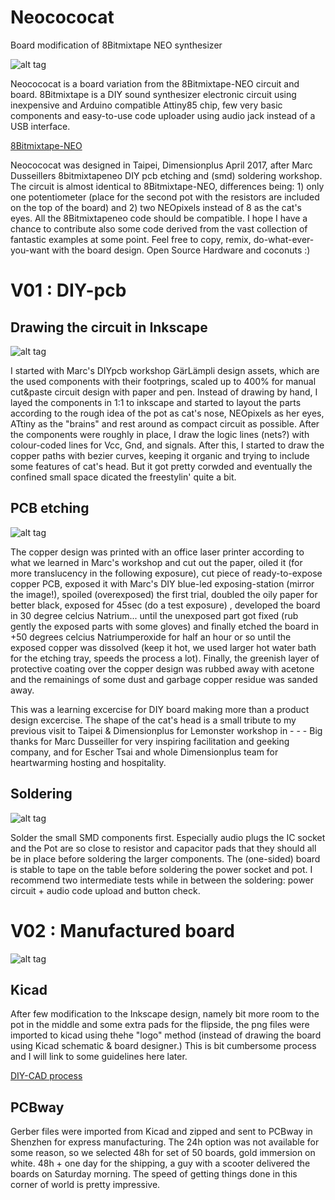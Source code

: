 # Neocococat
Board modification of 8Bitmixtape NEO synthesizer

![alt tag](https://ia601505.us.archive.org/1/items/neocococat_201704/IMG_9661.JPG "Neocococat")

Neocococat is a board variation from the 8Bitmixtape-NEO circuit and board. 8Bitmixtape is a DIY sound synthesizer electronic circuit using inexpensive and Arduino compatible Attiny85 chip, few very basic components and easy-to-use code uploader using audio jack instead of a USB interface.

[8Bitmixtape-NEO](http://8bitmixtape.github.io)

Neocococat was designed in Taipei, Dimensionplus April 2017, after Marc Dusseillers 8bitmixtapeneo DIY pcb etching and (smd) soldering workshop. The circuit is almost identical to 8Bitmixtape-NEO, differences being: 1) only one potentiometer (place for the second pot with the resistors are included on the top of the board) and 2) two NEOpixels instead of 8 as the cat's eyes. All the 8Bitmixtapeneo code should be compatible. I hope I have a chance to contribute also some code derived from the vast collection of fantastic examples at some point. Feel free to copy, remix, do-what-ever-you-want with the board design. Open Source Hardware and coconuts :)

# V01 : DIY-pcb

## Drawing the circuit in Inkscape

![alt tag](https://ia601505.us.archive.org/1/items/neocococat_201704/Neocococat_3x_PCBs_wiki.jpg "Inkscape PCB drawing")

I started with Marc's DIYpcb workshop GärLämpli design assets, which are the used components with their footprings, scaled up to 400% for manual cut&paste circuit design with paper and pen. Instead of drawing by hand, I layed the components in 1:1 to inkscape and started to layout the parts according to the rough idea of the pot as cat's nose, NEOpixels as her eyes, ATtiny as the "brains" and rest around as compact circuit as possible. After the components were roughly in place, I draw the logic lines (nets?) with colour-coded lines for Vcc, Gnd, and signals. After this, I started to draw the copper paths with bezier curves, keeping it organic and trying to include some features of cat's head. But it got pretty corwded and eventually the confined small space dicated the freestylin' quite a bit.

## PCB etching

![alt tag](https://ia601505.us.archive.org/1/items/neocococat_201704/IMG_9409.JPG "PCB etching workshop")

The copper design was printed with an office laser printer according to what we learned in Marc's workshop and cut out the paper, oiled it (for more translucency in the following exposure), cut piece of ready-to-expose copper PCB, exposed it with Marc's DIY blue-led exposing-station (mirror the image!), spoiled (overexposed) the first trial, doubled the oily paper for better black, exposed for 45sec (do a test exposure) , developed the board in 30 degree celcius Natrium... until the unexposed part got fixed (rub gently the exposed parts with some gloves) and finally etched the board in +50 degrees celcius Natriumperoxide for half an hour or so until the exposed copper was dissolved (keep it hot, we used larger hot water bath for the etching tray, speeds the process a lot). Finally, the greenish layer of protective coating over the copper design was rubbed away with acetone and the remainings of some dust and garbage copper residue was sanded away.

This was a learning excercise for DIY board making more than a product design excercise. The shape of the cat's head is a small tribute to my previous visit to Taipei & Dimensionplus for Lemonster workshop in - - -  Big thanks for Marc Dusseiller for very inspiring facilitation and geeking company, and for Escher Tsai and whole Dimensionplus team for heartwarming hosting and hospitality.

## Soldering

![alt tag](https://ia601505.us.archive.org/1/items/neocococat_201704/IMG_9513.JPG "DIY pcb")

Solder the small SMD components first. Especially audio plugs the IC socket and the Pot are so close to resistor and capacitor pads that they should all be in place before soldering the larger components. The (one-sided) board is stable to tape on the table before soldering the power socket and pot. I recommend two intermediate tests while in between the soldering: power circuit + audio code upload and button check.

# V02 : Manufactured board

![alt tag](https://ia601505.us.archive.org/1/items/neocococat_201704/IMG_9611.JPG "PCBway boards")

## Kicad

After few modification to the Inkscape design, namely bit more room to the pot in the middle and some extra pads for the flipside, the png files were imported to kicad using thehe "logo" method (instead of drawing the board using Kicad schematic & board designer.) This is bit cumbersome process and I will link to some guidelines here later.

[DIY-CAD process](http://www.hackteria.org/wiki/Diy-CAD)

## PCBway

Gerber files were imported from Kicad and zipped and sent to PCBway in Shenzhen for express manufacturing. The 24h option was not available for some reason, so we selected 48h for set of 50 boards, gold immersion on white. 48h + one day for the shipping, a guy with a scooter delivered the boards on Saturday morning. The speed of getting things done in this corner of world is pretty impressive.

